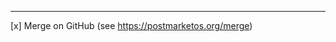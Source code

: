 <!--
    We appreciate that you are about to create a pull request (PR)!

    In order to get it tested (code change), reviewed and merged quickly,
    please take a look at the following notes.

    1. We only merge PRs that pass all tests:
        * As soon as you create the PR, automatic tests will run with Travis CI
        * Come back later to see if everything passed
        * Click on the failed test icon to see why it failed and try to fix it
        * In case Travis failed for a reason not related to your changes (e.g.
          network issues or missing documentation), push an empty commit:
            git commit --allow-empty -m 'run tests again'
        * You can run the tests locally as well:
            test/static_code_analysis.sh
            test/testcases_fast.sh
    2. All commits in the PR will get squashed into one (so you don't need to
       do that).
    3. New device:
        * Is it documented in the wiki?
    4. Code change:
        * Depending on the complexity of the change, consider structuring your
          PR message with headlines (### headline) in sections, e.g.:
            * Overview (context and short description of the change)
            * Usage example (cli output)
            * Changes (detailed list of every change made)
            * How to test
        * Add 'Close #nnnn' or 'Fixes #nnnn' at the bottom to automatically
          close issue nnnn as soon as your PR gets merged.

    Please insert your text before the --- line, feel free to delete this big
    comment block after reading.
-->
---
[x] Merge on GitHub (see <https://postmarketos.org/merge>)
